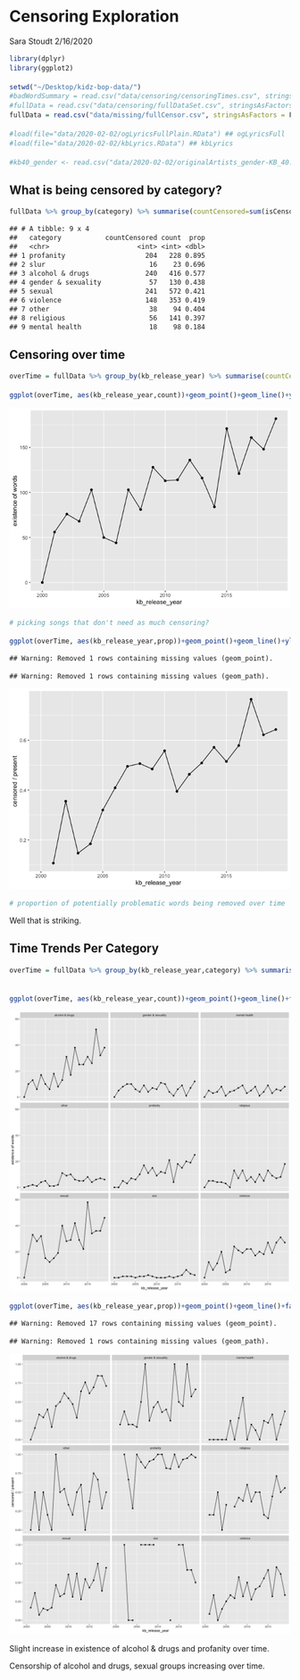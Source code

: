 Censoring Exploration
================
Sara Stoudt
2/16/2020

``` r
library(dplyr)
library(ggplot2)

setwd("~/Desktop/kidz-bop-data/")
#badWordSummary = read.csv("data/censoring/censoringTimes.csv", stringsAsFactors = F)
#fullData = read.csv("data/censoring/fullDataSet.csv", stringsAsFactors = F)
fullData = read.csv("data/missing/fullCensor.csv", stringsAsFactors = F)

#load(file="data/2020-02-02/ogLyricsFullPlain.RData") ## ogLyricsFull
#load(file="data/2020-02-02/kbLyrics.RData") ## kbLyrics

#kb40_gender <- read.csv("data/2020-02-02/originalArtists_gender-KB_40.csv", stringsAsFactors = F)
```

## What is being censored by category?

``` r
fullData %>% group_by(category) %>% summarise(countCensored=sum(isCensored), count = sum(isPresent)) %>% mutate(prop = countCensored/count) %>% arrange(desc(prop))
```

    ## # A tibble: 9 x 4
    ##   category           countCensored count  prop
    ##   <chr>                      <int> <int> <dbl>
    ## 1 profanity                    204   228 0.895
    ## 2 slur                          16    23 0.696
    ## 3 alcohol & drugs              240   416 0.577
    ## 4 gender & sexuality            57   130 0.438
    ## 5 sexual                       241   572 0.421
    ## 6 violence                     148   353 0.419
    ## 7 other                         38    94 0.404
    ## 8 religious                     56   141 0.397
    ## 9 mental health                 18    98 0.184

## Censoring over time

``` r
overTime = fullData %>% group_by(kb_release_year) %>% summarise(countCensored=sum(isCensored), count = sum(isPresent)) %>% mutate(prop = countCensored/count)

ggplot(overTime, aes(kb_release_year,count))+geom_point()+geom_line()+ylab("existence of words")
```

![](exploreCensoring_files/figure-gfm/unnamed-chunk-3-1.png)<!-- -->

``` r
# picking songs that don't need as much censoring?

ggplot(overTime, aes(kb_release_year,prop))+geom_point()+geom_line()+ylab("censored / present")
```

    ## Warning: Removed 1 rows containing missing values (geom_point).

    ## Warning: Removed 1 rows containing missing values (geom_path).

![](exploreCensoring_files/figure-gfm/unnamed-chunk-3-2.png)<!-- -->

``` r
# proportion of potentially problematic words being removed over time
```

Well that is
striking.

## Time Trends Per Category

``` r
overTime = fullData %>% group_by(kb_release_year,category) %>% summarise(countCensored=sum(isCensored), count = sum(isPresent)) %>% mutate(prop = countCensored/count)


ggplot(overTime, aes(kb_release_year,count))+geom_point()+geom_line()+facet_wrap(~category)+ylab("existence of words")
```

![](exploreCensoring_files/figure-gfm/unnamed-chunk-4-1.png)<!-- -->

``` r
ggplot(overTime, aes(kb_release_year,prop))+geom_point()+geom_line()+facet_wrap(~category)+ylab("censored / present")
```

    ## Warning: Removed 17 rows containing missing values (geom_point).

    ## Warning: Removed 1 rows containing missing values (geom_path).

![](exploreCensoring_files/figure-gfm/unnamed-chunk-4-2.png)<!-- -->

Slight increase in existence of alcohol & drugs and profanity over time.

Censorship of alcohol and drugs, sexual groups increasing over time.
